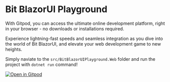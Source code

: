 # Bit BlazorUI Playground

With Gitpod, you can access the ultimate online development platform, right in your browser - no downloads or installations required.

Experience lightning-fast speeds and seamless integration as you dive into the world of Bit BlazorUI, and elevate your web development game to new heights.

Simply naviate to the `src/BitBlazorUIPlayground.Web` folder and run the project with `dotnet run` command!

[![Open in Gitpod](https://gitpod.io/button/open-in-gitpod.svg)](https://gitpod.io/#https://github.com/bitfoundation/bit-components-playground)
